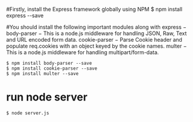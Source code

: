 #Firstly, install the Express framework globally using NPM
$ npm install express --save

#You should install the following important modules along with express −
body-parser − This is a node.js middleware for handling JSON, Raw, Text and URL encoded form data.
cookie-parser − Parse Cookie header and populate req.cookies with an object keyed by the cookie names.
multer − This is a node.js middleware for handling multipart/form-data.

	$ npm install body-parser --save
	$ npm install cookie-parser --save
	$ npm install multer --save

# run node server
	$ node server.js